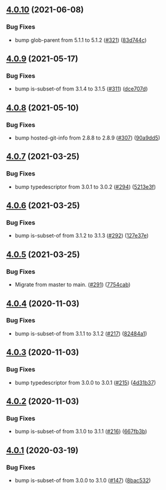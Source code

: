 ## [4.0.10](https://github.com/thenativeweb/comparejs/compare/4.0.9...4.0.10) (2021-06-08)


### Bug Fixes

* bump glob-parent from 5.1.1 to 5.1.2 ([#321](https://github.com/thenativeweb/comparejs/issues/321)) ([83d744c](https://github.com/thenativeweb/comparejs/commit/83d744cbb679e02f9c5dd0cd75a08723350f865f))

## [4.0.9](https://github.com/thenativeweb/comparejs/compare/4.0.8...4.0.9) (2021-05-17)


### Bug Fixes

* bump is-subset-of from 3.1.4 to 3.1.5 ([#311](https://github.com/thenativeweb/comparejs/issues/311)) ([dce707d](https://github.com/thenativeweb/comparejs/commit/dce707d4bfd33ac18f16d755081f7e62f3ccae4a))

## [4.0.8](https://github.com/thenativeweb/comparejs/compare/4.0.7...4.0.8) (2021-05-10)


### Bug Fixes

* bump hosted-git-info from 2.8.8 to 2.8.9 ([#307](https://github.com/thenativeweb/comparejs/issues/307)) ([90a9dd5](https://github.com/thenativeweb/comparejs/commit/90a9dd58924cba8eb50d8cc936bbcdf6c6c69d67))

## [4.0.7](https://github.com/thenativeweb/comparejs/compare/4.0.6...4.0.7) (2021-03-25)


### Bug Fixes

* bump typedescriptor from 3.0.1 to 3.0.2 ([#294](https://github.com/thenativeweb/comparejs/issues/294)) ([5213e3f](https://github.com/thenativeweb/comparejs/commit/5213e3fe0f7f36added05f78210d62dbc03e2e8c))

## [4.0.6](https://github.com/thenativeweb/comparejs/compare/4.0.5...4.0.6) (2021-03-25)


### Bug Fixes

* bump is-subset-of from 3.1.2 to 3.1.3 ([#292](https://github.com/thenativeweb/comparejs/issues/292)) ([127e37e](https://github.com/thenativeweb/comparejs/commit/127e37eaa5dfce87dfa9ebfc020e36f7ce895b22))

## [4.0.5](https://github.com/thenativeweb/comparejs/compare/4.0.4...4.0.5) (2021-03-25)


### Bug Fixes

* Migrate from master to main. ([#291](https://github.com/thenativeweb/comparejs/issues/291)) ([7754cab](https://github.com/thenativeweb/comparejs/commit/7754cab94b5fcda9db41ba0ff6be2d67337ee317))

## [4.0.4](https://github.com/thenativeweb/comparejs/compare/4.0.3...4.0.4) (2020-11-03)


### Bug Fixes

* bump is-subset-of from 3.1.1 to 3.1.2 ([#217](https://github.com/thenativeweb/comparejs/issues/217)) ([82484a1](https://github.com/thenativeweb/comparejs/commit/82484a17fa7c1e24410fa1c3939c1ad4ae2cf836))

## [4.0.3](https://github.com/thenativeweb/comparejs/compare/4.0.2...4.0.3) (2020-11-03)


### Bug Fixes

* bump typedescriptor from 3.0.0 to 3.0.1 ([#215](https://github.com/thenativeweb/comparejs/issues/215)) ([4d31b37](https://github.com/thenativeweb/comparejs/commit/4d31b37d19b5ef407bbc1792100cf1ef7abbdcee))

## [4.0.2](https://github.com/thenativeweb/comparejs/compare/4.0.1...4.0.2) (2020-11-03)


### Bug Fixes

* bump is-subset-of from 3.1.0 to 3.1.1 ([#216](https://github.com/thenativeweb/comparejs/issues/216)) ([667fb3b](https://github.com/thenativeweb/comparejs/commit/667fb3bdceb948f921fe33c61fb28948aae06f97))

## [4.0.1](https://github.com/thenativeweb/comparejs/compare/4.0.0...4.0.1) (2020-03-19)


### Bug Fixes

* bump is-subset-of from 3.0.0 to 3.1.0 ([#147](https://github.com/thenativeweb/comparejs/issues/147)) ([8bac532](https://github.com/thenativeweb/comparejs/commit/8bac5321c953c9d6a1342d8d4ee24e53c1a1716f))
